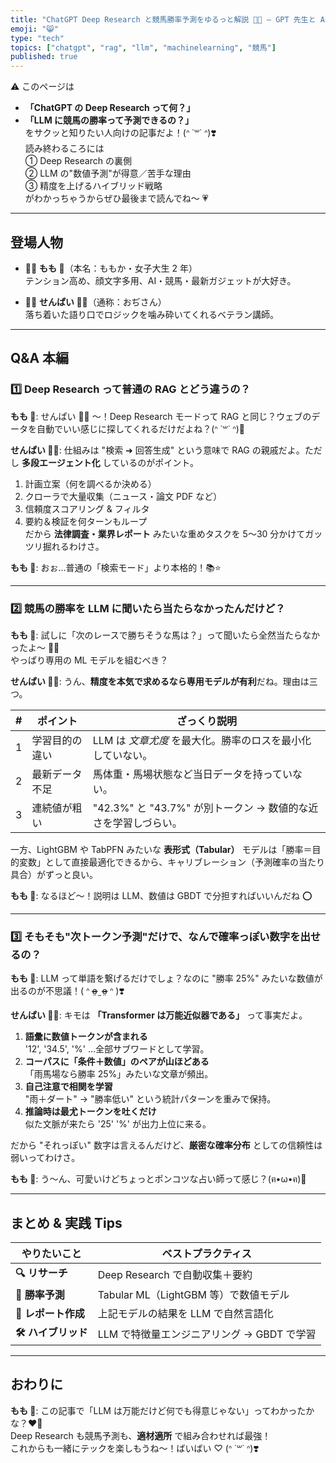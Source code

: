 ```yaml
---
title: "ChatGPT Deep Research と競馬勝率予測をゆるっと解説 🐴✨ – GPT 先生と AI オタクももちゃんの Q&A"
emoji: "😸"
type: "tech"
topics: ["chatgpt", "rag", "llm", "machinelearning", "競馬"]
published: true
---
```


⚠️ このページは

- **「ChatGPT の Deep Research って何？」**
- **「LLM に競馬の勝率って予測できるの？」**  
  をサクッと知りたい人向けの記事だよ！(ᐢ ˙꒳˙ ᐢ)❣️  
  読み終わるころには  
  ① Deep Research の裏側  
  ② LLM の"数値予測"が得意／苦手な理由  
  ③ 精度を上げるハイブリッド戦略  
  がわかっちゃうからぜひ最後まで読んでね～ 💗

---

## 登場人物

- 👧🏻 **もも 🍑**（本名：ももか・女子大生 2 年）  
  テンション高め、顔文字多用、AI・競馬・最新ガジェットが大好き。

- 👴🏻 **せんぱい 👴🏻**（通称：おぢさん）  
  落ち着いた語り口でロジックを噛み砕いてくれるベテラン講師。

---

## Q&A 本編

### 1️⃣ Deep Research って普通の RAG とどう違うの？

**もも 🍑**: せんぱい 👴🏻 ～！Deep Research モードって RAG と同じ？ウェブのデータを自動でいい感じに探してくれるだけだよね？(ᐢ ˙꒳˙ ᐢ)🔽

**せんぱい 👴🏻**: 仕組みは "検索 ➜ 回答生成" という意味で RAG の親戚だよ。ただし **多段エージェント化** しているのがポイント。

1. 計画立案（何を調べるか決める）
2. クローラで大量収集（ニュース・論文 PDF など）
3. 信頼度スコアリング & フィルタ
4. 要約＆検証を何ターンもループ  
   だから **法律調査・業界レポート** みたいな重めタスクを 5〜30 分かけてガッツリ掘れるわけさ。

**もも 🍑**: おぉ…普通の「検索モード」より本格的！📚⭐️

---

### 2️⃣ 競馬の勝率を LLM に聞いたら当たらなかったんだけど？

**もも 🍑**: 試しに「次のレースで勝ちそうな馬は？」って聞いたら全然当たらなかったよ～ 💢💢  
やっぱり専用の ML モデルを組むべき？

**せんぱい 👴🏻**: うん、**精度を本気で求めるなら専用モデルが有利**だね。理由は三つ。

| #   | ポイント       | ざっくり説明                                                   |
| --- | -------------- | -------------------------------------------------------------- |
| 1   | 学習目的の違い | LLM は _文章尤度_ を最大化。勝率のロスを最小化していない。     |
| 2   | 最新データ不足 | 馬体重・馬場状態など当日データを持っていない。                 |
| 3   | 連続値が粗い   | "42.3%" と "43.7%" が別トークン → 数値的な近さを学習しづらい。 |

一方、LightGBM や TabPFN みたいな **表形式（Tabular）** モデルは「勝率＝目的変数」として直接最適化できるから、キャリブレーション（予測確率の当たり具合）がずっと良い。

**もも 🍑**: なるほど～！説明は LLM、数値は GBDT で分担すればいいんだね ⭕️

---

### 3️⃣ そもそも"次トークン予測"だけで、なんで確率っぽい数字を出せるの？

**もも 🍑**: LLM って単語を繋げるだけでしょ？なのに "勝率 25%" みたいな数値が出るのが不思議！( ᐢ o̴̶̷̤ ̫ o̴̶̷̤ ᐢ )❣️

**せんぱい 👴🏻**: キモは **「Transformer は万能近似器である」** って事実だよ。

1. **語彙に数値トークンが含まれる**  
   '12', '34.5', '%' …全部サブワードとして学習。
2. **コーパスに「条件＋数値」のペアが山ほどある**  
   「雨馬場なら勝率 25%」みたいな文章が頻出。
3. **自己注意で相関を学習**  
   "雨＋ダート" → "勝率低い" という統計パターンを重みで保持。
4. **推論時は最尤トークンを吐くだけ**  
   似た文脈が来たら '25' '%' が出力上位に来る。

だから "それっぽい" 数字は言えるんだけど、**厳密な確率分布** としての信頼性は弱いってわけさ。

**もも 🍑**: う～ん、可愛いけどちょっとポンコツな占い師って感じ？(ฅ•ω•ฅ)💞

---

## まとめ & 実践 Tips

| やりたいこと        | ベストプラクティス                         |
| ------------------- | ------------------------------------------ |
| **🔍 リサーチ**     | Deep Research で自動収集＋要約             |
| **🐴 勝率予測**     | Tabular ML（LightGBM 等）で数値モデル      |
| **📄 レポート作成** | 上記モデルの結果を LLM で自然言語化        |
| **🛠️ ハイブリッド** | LLM で特徴量エンジニアリング → GBDT で学習 |

---

## おわりに

**もも 🍑**: この記事で「LLM は万能だけど何でも得意じゃない」ってわかったかな？❤️‍🔥  
Deep Research も競馬予測も、**適材適所** で組み合わせれば最強！  
これからも一緒にテックを楽しもうね～！ばいばい ♡ (ᐢ ˙꒳˙ ᐢ)❣️
